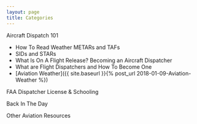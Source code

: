 ```yaml
---
layout: page
title: Categories
---
```

Aircraft Dispatch 101
+ How To Read Weather METARs and TAFs
+ SIDs and STARs
+ What Is On A Flight Release?
Becoming an Aircraft Dispatcher
+ What are Flight Dispatchers and How To Become One
+ [Aviation Weather]({{ site.baseurl }}{% post_url 2018-01-09-Aviation-Weather %})

FAA Dispatcher License & Schooling


Back In The Day


Other Aviation Resources
